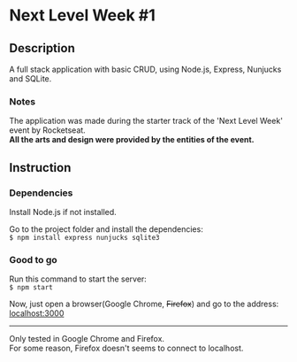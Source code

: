 # Next Level Week #1

## Description
A full stack application with basic CRUD, using Node.js, Express, Nunjucks and SQLite.
### Notes
The application was made during the starter track of the 'Next Level Week' event by Rocketseat.  
**All the arts and design were provided by the entities of the event.**

## Instruction

### Dependencies
Install Node.js if not installed.  

Go to the project folder and install the dependencies:  
`$ npm install express nunjucks sqlite3`

### Good to go

Run this command to start the server:  
`$ npm start`  
  
Now, just open a browser(Google Chrome, ~~Firefox~~) and go to the address:  
[localhost:3000](https://localhost:3000)

---
Only tested in Google Chrome and Firefox.  
For some reason, Firefox doesn't seems to connect to localhost.
